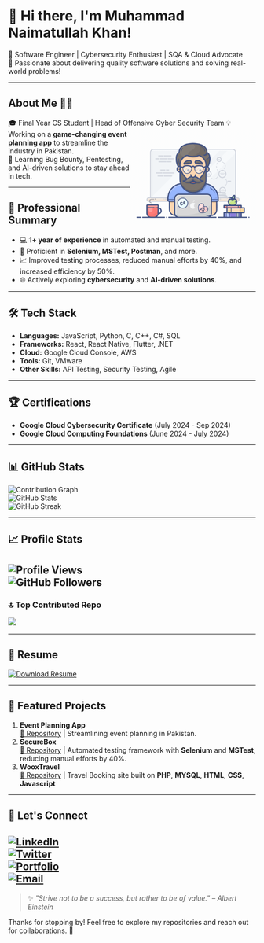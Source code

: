 # 👋 Hi there, I'm Muhammad Naimatullah Khan! 

🚀 Software Engineer | Cybersecurity Enthusiast | SQA & Cloud Advocate  
🌟 Passionate about delivering quality software solutions and solving real-world problems!

---

## About Me 🧑‍💻  
🎓 Final Year CS Student | Head of Offensive Cyber Security Team  <img align="right" style="width:16rem; height:auto" src="https://raw.githubusercontent.com/Elanza-48/Elanza-48/41a4790484e268102dfdab2b7c59d440d3ffafab/resources/img/geek.gif"/>
💡 Working on a **game-changing event planning app** to streamline the industry in Pakistan.  
🎯 Learning Bug Bounty, Pentesting, and AI-driven solutions to stay ahead in tech.

---

## 🌟 Professional Summary  
- 💻 **1+ year of experience** in automated and manual testing.  
- 🔧 Proficient in **Selenium, MSTest, Postman**, and more.  
- 📈 Improved testing processes, reduced manual efforts by 40%, and increased efficiency by 50%.  
- 🌐 Actively exploring **cybersecurity** and **AI-driven solutions**.

---

## 🛠️ Tech Stack  
- **Languages:** JavaScript, Python, C, C++, C#, SQL 
- **Frameworks:** React, React Native, Flutter, .NET  
- **Cloud:** Google Cloud Console, AWS  
- **Tools:** Git, VMware  
- **Other Skills:** API Testing, Security Testing, Agile 
---

## 🏆 Certifications  
- **Google Cloud Cybersecurity Certificate** (July 2024 - Sep 2024)  
- **Google Cloud Computing Foundations** (June 2024 - July 2024)

---

## 📊 GitHub Stats  
![Contribution Graph](https://activity-graph.herokuapp.com/graph?username=Cyber-Naimo&theme=react-dark)  
![GitHub Stats](https://github-readme-stats.vercel.app/api?username=Cyber-Naimo&show_icons=true&theme=radical)  
![GitHub Streak](https://streak-stats.demolab.com/?user=Cyber-Naimo)  

---

## 📈 Profile Stats  
![Profile Views](https://komarev.com/ghpvc/?username=Cyber-Naimo&color=blue)  
![GitHub Followers](https://img.shields.io/github/followers/Cyber-Naimo?style=social)  
---

### 🔝 Top Contributed Repo
![](https://github-contributor-stats.vercel.app/api?username=Cyber-Naimo&limit=5&theme=tokyonight&combine_all_yearly_contributions=true)

--- 

## 📄 Resume  
[![Download Resume](https://img.shields.io/badge/Download-Resume-blue?style=flat-square)](https://github.com/Cyber-Naimo/Cyber-Naimo/blob/main/Muhammad_Naimatullah_Khan_SQA.pdf)  

---
## 🌟 Featured Projects  
1. **Event Planning App**  
   [🔗 Repository](https://github.com/Cyber-Naimo/Galagrid) | Streamlining event planning in Pakistan.  
2. **SecureBox**  
   [🔗 Repository](https://github.com/Cyber-Naimo/Magneto) | Automated testing framework with **Selenium** and **MSTest**, reducing manual efforts by 40%.  
3. **WooxTravel**  
   [🔗 Repository](https://github.com/Cyber-Naimo/WooxTravel) | Travel Booking site built on **PHP**, **MYSQL**, **HTML**, **CSS**, **Javascript**  

---

## 🤝 Let's Connect  
[![LinkedIn](https://img.shields.io/badge/-LinkedIn-blue?style=flat-square&logo=linkedin&logoColor=white)](https://www.linkedin.com/in/naimatullah-khan/)  
[![Twitter](https://img.shields.io/badge/-Twitter-1DA1F2?style=flat-square&logo=twitter&logoColor=white)](https://twitter.com/naimatullahk)  
[![Portfolio](https://img.shields.io/badge/-Portfolio-black?style=flat-square&logo=google-chrome)](https://yourportfolio.com)  
[![Email](https://img.shields.io/badge/-Email-red?style=flat-square&logo=gmail&logoColor=white)](mailto:muhammadnaimatullahkhan99@gmail.com)  
---

> ✨ *"Strive not to be a success, but rather to be of value." – Albert Einstein*  

Thanks for stopping by! Feel free to explore my repositories and reach out for collaborations. 🚀
